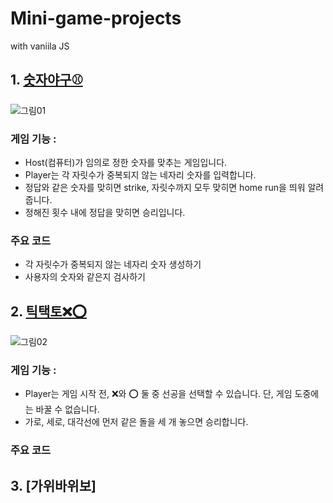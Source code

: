# Mini-game-projects
with vaniila JS

## 1. [숫자야구⚾](https://github.com/youjinDev/Mini-game-project/tree/main/1.%20%EC%88%AB%EC%9E%90%EC%95%BC%EA%B5%AC)

![그림01](https://user-images.githubusercontent.com/67622600/117761213-f2340780-b261-11eb-896f-ffe30c576800.jpg)

### 게임 기능 :
- Host(컴퓨터)가 임의로 정한 숫자를 맞추는 게임입니다.
- Player는 각 자릿수가 중복되지 않는 네자리 숫자를 입력합니다.
- 정답와 같은 숫자를 맞히면 strike, 자릿수까지 모두 맞히면 home run을 띄워 알려줍니다.
- 정해진 횟수 내에 정답을 맞히면 승리입니다.

### 주요 코드
- 각 자릿수가 중복되지 않는 네자리 숫자 생성하기
- 사용자의 숫자와 같은지 검사하기

## 2. [틱택토❌⭕](https://github.com/youjinDev/Mini-game-project/tree/main/2.%20%ED%8B%B1%ED%83%9D%ED%86%A0)
![그림02](https://user-images.githubusercontent.com/67622600/117762734-a6cf2880-b264-11eb-894d-2c565ce35f77.jpg)

### 게임 기능 :
- Player는 게임 시작 전, ❌와 ⭕ 둘 중 선공을 선택할 수 있습니다. 단, 게임 도중에는 바꿀 수 없습니다.
- 가로, 세로, 대각선에 먼저 같은 돌을 세 개 놓으면 승리합니다.

### 주요 코드

## 3. [가위바위보]
